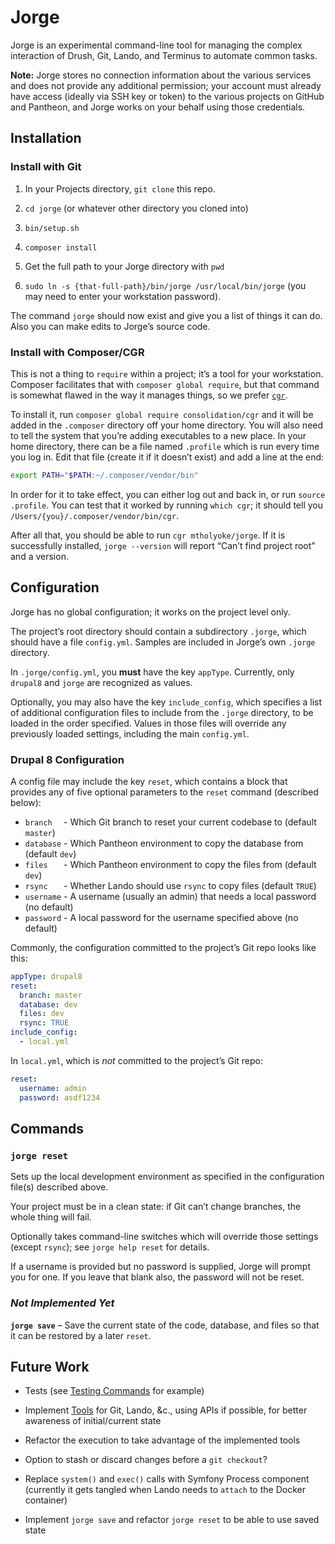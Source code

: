 # Jorge

Jorge is an experimental command-line tool for managing the complex interaction of Drush, Git, Lando, and Terminus to automate common tasks.

**Note:** Jorge stores no connection information about the various services and does not provide any additional permission; your account must already have access (ideally via SSH key or token) to the various projects on GitHub and Pantheon, and Jorge works on your behalf using those credentials.

## Installation

### Install with Git

1. In your Projects directory, `git clone` this repo.

2. `cd jorge` (or whatever other directory you cloned into)

3. `bin/setup.sh`

4. `composer install`

5. Get the full path to your Jorge directory with `pwd`

6. `sudo ln -s {that-full-path}/bin/jorge /usr/local/bin/jorge` (you may need to enter your workstation password).

The command `jorge` should now exist and give you a list of things it can do. Also you can make edits to Jorge’s source code.

### Install with Composer/CGR

This is not a thing to `require` within a project; it’s a tool for your workstation. Composer facilitates that with `composer global require`, but that command is somewhat flawed in the way it manages things, so we prefer [`cgr`](https://pantheon.io/blog/fixing-composer-global-command).

To install it, run `composer global require consolidation/cgr` and it will be added in the `.composer` directory off your home directory. You will also need to tell the system that you’re adding executables to a new place. In your home directory, there can be a file named `.profile` which is run every time you log in. Edit that file (create it if it doesn’t exist) and add a line at the end:
```bash
export PATH="$PATH:~/.composer/vendor/bin"
```

In order for it to take effect, you can either log out and back in, or run `source .profile`. You can test that it worked by running `which cgr`; it should tell you `/Users/{you}/.composer/vendor/bin/cgr`.

After all that, you should be able to run `cgr mtholyoke/jorge`. If it is successfully installed, `jorge --version` will report “Can’t find project root” and a version.

## Configuration

Jorge has no global configuration; it works on the project level only.

The project’s root directory should contain a subdirectory `.jorge`, which should have a file `config.yml`. Samples are included in Jorge’s own `.jorge` directory.

In `.jorge/config.yml`, you **must** have the key `appType`. Currently, only `drupal8` and `jorge` are recognized as values.

Optionally, you may also have the key `include_config`, which specifies a list of additional configuration files to include from the `.jorge` directory, to be loaded in the order specified. Values in those files will override any previously loaded settings, including the main `config.yml`.

### Drupal 8 Configuration

A config file may include the key `reset`, which contains a block that provides any of five optional parameters to the `reset` command (described below):
- `branch  ` - Which Git branch to reset your current codebase to (default `master`)
- `database` - Which Pantheon environment to copy the database from (default `dev`)
- `files   ` - Which Pantheon environment to copy the files from (default `dev`)
- `rsync   ` - Whether Lando should use `rsync` to copy files (default `TRUE`)
- `username` - A username (usually an admin) that needs a local password (no default)
- `password` - A local password for the username specified above (no default)

Commonly, the configuration committed to the project’s Git repo looks like this:
```yml
appType: drupal8
reset:
  branch: master
  database: dev
  files: dev
  rsync: TRUE
include_config:
  - local.yml
```

In `local.yml`, which is _not_ committed to the project’s Git repo:
```yml
reset:
  username: admin
  password: asdf1234
```

## Commands

### `jorge reset`

Sets up the local development environment as specified in the configuration file(s) described above.

Your project must be in a clean state: if Git can’t change branches, the whole thing will fail.

Optionally takes command-line switches which will override those settings (except `rsync`); see `jorge help reset` for details.

If a username is provided but no password is supplied, Jorge will prompt you for one. If you leave that blank also, the password will not be reset.

### _Not Implemented Yet_

**`jorge save`** – Save the current state of the code, database, and files so that it can be restored by a later `reset`.


## Future Work

- Tests (see [Testing Commands](https://symfony.com/doc/current/console.html#testing-commands) for example)

- Implement [Tools](src/Tool/Tool.md) for Git, Lando, &c., using APIs if possible, for better awareness of initial/current state

- Refactor the execution to take advantage of the implemented tools

- Option to stash or discard changes before a `git checkout`?

- Replace `system()` and `exec()` calls with Symfony Process component (currently it gets tangled when Lando needs to `attach` to the Docker container)

- Implement `jorge save` and refactor `jorge reset` to be able to use saved state
